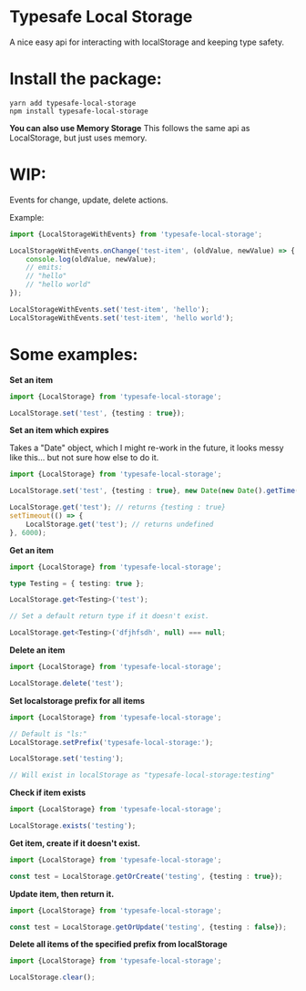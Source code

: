 # Typesafe Local Storage

A nice easy api for interacting with localStorage and keeping type safety.

# Install the package:

```shell
yarn add typesafe-local-storage 
npm install typesafe-local-storage
```

**You can also use Memory Storage**
This follows the same api as LocalStorage, but just uses memory.

# WIP:

Events for change, update, delete actions.

Example:

```ts
import {LocalStorageWithEvents} from 'typesafe-local-storage';

LocalStorageWithEvents.onChange('test-item', (oldValue, newValue) => {
	console.log(oldValue, newValue);
	// emits:
	// "hello"
	// "hello world"
});

LocalStorageWithEvents.set('test-item', 'hello');
LocalStorageWithEvents.set('test-item', 'hello world');

```

# Some examples:

**Set an item**

```ts
import {LocalStorage} from 'typesafe-local-storage';

LocalStorage.set('test', {testing : true});
```

**Set an item which expires**

Takes a "Date" object, which I might re-work in the future, it looks messy like this... but not sure how else to do it.

```ts
import {LocalStorage} from 'typesafe-local-storage';

LocalStorage.set('test', {testing : true}, new Date(new Date().getTime() + 5000));

LocalStorage.get('test'); // returns {testing : true}
setTimeout(() => {
	LocalStorage.get('test'); // returns undefined
}, 6000);
```

**Get an item**

```ts
import {LocalStorage} from 'typesafe-local-storage';

type Testing = { testing: true };

LocalStorage.get<Testing>('test');

// Set a default return type if it doesn't exist.

LocalStorage.get<Testing>('dfjhfsdh', null) === null;
```

**Delete an item**

```ts
import {LocalStorage} from 'typesafe-local-storage';

LocalStorage.delete('test');
```

**Set localstorage prefix for all items**

```ts
import {LocalStorage} from 'typesafe-local-storage';

// Default is "ls:"
LocalStorage.setPrefix('typesafe-local-storage:');

LocalStorage.set('testing');

// Will exist in localStorage as "typesafe-local-storage:testing"
```

**Check if item exists**

```ts
import {LocalStorage} from 'typesafe-local-storage';

LocalStorage.exists('testing');
```

**Get item, create if it doesn't exist.**

```ts
import {LocalStorage} from 'typesafe-local-storage';

const test = LocalStorage.getOrCreate('testing', {testing : true});
```

**Update item, then return it.**

```ts
import {LocalStorage} from 'typesafe-local-storage';

const test = LocalStorage.getOrUpdate('testing', {testing : false});
```

**Delete all items of the specified prefix from localStorage**

```ts
import {LocalStorage} from 'typesafe-local-storage';

LocalStorage.clear();
```
